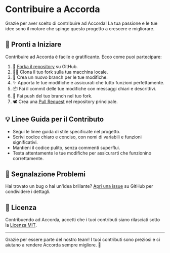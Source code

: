 ﻿# Contribuire a Accorda

Grazie per aver scelto di contribuire ad Accorda! La tua passione e le tue idee sono il motore che spinge questo progetto a crescere e migliorare.

## 🚀 Pronti a Iniziare

Contribuire ad Accorda è facile e gratificante. Ecco come puoi partecipare:

1. 🍴 [Forka il repository](https://github.com/gpicchiarelli/accorda/fork) su GitHub.
2. 👩‍💻 Clona il tuo fork sulla tua macchina locale.
3. 🌿 Crea un nuovo branch per le tue modifiche.
4. ✨ Apporta le tue modifiche e assicurati che tutto funzioni perfettamente.
5. 📦 Fai il commit delle tue modifiche con messaggi chiari e descrittivi.
6. 🚀 Fai push del tuo branch nel tuo fork.
7. 🕊️ Crea una [Pull Request](https://github.com/gpicchiarelli/accorda/compare) nel repository principale.

## 💡 Linee Guida per il Contributo

- Segui le linee guida di stile specificate nel progetto.
- Scrivi codice chiaro e conciso, con nomi di variabili e funzioni significativi.
- Mantieni il codice pulito, senza commenti superflui.
- Testa attentamente le tue modifiche per assicurarti che funzionino correttamente.

## 🐛 Segnalazione Problemi

Hai trovato un bug o hai un'idea brillante? [Apri una issue](https://github.com/gpicchiarelli/accorda/issues) su GitHub per condividere i dettagli.

## 📄 Licenza

Contribuendo ad Accorda, accetti che i tuoi contributi siano rilasciati sotto la [Licenza MIT](https://github.com/gpicchiarelli/accorda/blob/main/LICENSE).

---

Grazie per essere parte del nostro team! I tuoi contributi sono preziosi e ci aiutano a rendere Accorda sempre migliore. 🎉